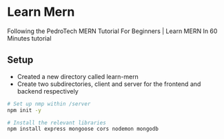 # Learn Mern
Following the PedroTech MERN Tutorial For Beginners | Learn MERN In 60 Minutes tutorial

## Setup
- Created a new directory called learn-mern
- Create two subdirectories, client and server for the frontend and backend respectively
  
```zsh
# Set up nmp within /server
npm init -y

# Install the relevant libraries
npm install express mongoose cors nodemon mongodb


```